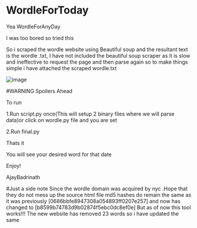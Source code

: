 # WordleForToday
Yea WordleForAnyDay



I was too bored so tried this 

So i scraped the wordle website using Beautiful soup and the resultant text is the wordle .txt,
I have not included the beautiful soup scraper as it is slow and ineffective to request the page and then parse again so 
to make things simple i have attached the scraped wordle.txt



![image](https://user-images.githubusercontent.com/92035508/153165764-60b51a60-ca55-4b94-ad0d-fa8e22ad3c2a.png)

#WARNING
  Spoilers Ahead


To run  


1.Run script.py once(This will setup 2 binary files where we will parse data)or click on wordle.py file and you are set



2.Run final.py


Thats it 


You will see your desired word for that date


Enjoy!



AjayBadrinath



#Just a side note 
Since the wordle domain was acquired by nyc .Hope that they do not  mess up the source html file
md5 hashes do remain the same as it was previously [0686bbfe8947308a054893ff0207e257] and now has changed to [b8599b74783d9b02874f5ebc0dc8ef0e]
But as of now this tool works!!!
The new website has removed 23 words so i have updated the same 
